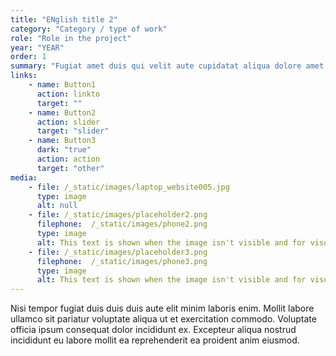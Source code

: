 ```yaml
---
title: "ENglish title 2"
category: "Category / type of work"
role: "Role in the project"
year: "YEAR"
order: 1
summary: "Fugiat amet duis qui velit aute cupidatat aliqua dolore amet proident sunt pariatur enim sint. Dolor do tempor enim eiusmod aliquip qui aute reprehenderit."
links:
    - name: Button1 
      action: linkto
      target: ""
    - name: Button2
      action: slider
      target: "slider"
    - name: Button3
      dark: "true"
      action: action
      target: "other"
media: 
    - file: /_static/images/laptop_website005.jpg
      type: image
      alt: null
    - file: /_static/images/placeholder2.png
      filephone:  /_static/images/phone2.png
      type: image 
      alt: This text is shown when the image isn't visible and for visually impaired people.
    - file: /_static/images/placeholder3.png
      filephone:  /_static/images/phone3.png
      type: image
      alt: This text is shown when the image isn't visible and for visually impaired people.
---
```

Nisi tempor fugiat duis duis duis aute elit minim laboris enim. Mollit labore ullamco sit pariatur voluptate aliqua ut et exercitation commodo. Voluptate officia ipsum consequat dolor incididunt ex. Excepteur aliqua nostrud incididunt eu labore mollit ea reprehenderit ea proident anim eiusmod.